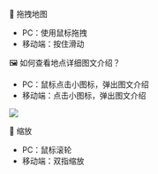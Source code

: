 👋 拖拽地图
- PC：使用鼠标拖拽
- 移动端：按住滑动

🖼️ 如何查看地点详细图文介绍？
- PC：鼠标点击小图标，弹出图文介绍
- 移动端：点击小图标，弹出图文介绍

![](docs-image/marker_screenshot.jpg)

🙌 缩放
- PC：鼠标滚轮
- 移动端：双指缩放